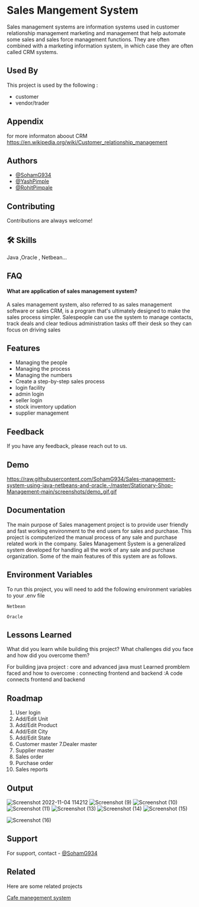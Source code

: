 
# Sales Mangement System


Sales management systems are information systems used in customer relationship management marketing and management that help automate some sales and sales force management functions. They are often combined with a marketing information system, in which case they are often called CRM systems.


## Used By

This project is used by the following :

- customer
- vendor/trader


## Appendix

for more informaton aboout CRM https://en.wikipedia.org/wiki/Customer_relationship_management


## Authors

- [@SohamG934](https://github.com/SohamG934)
- [@YashPimple](https://github.com/YashPimple)
- [@RohitPimpale](https://github.com/Titanpimpale)

## Contributing

Contributions are always welcome!


## 🛠 Skills
Java ,Oracle , Netbean...


## FAQ

#### What are application of sales management system?

A sales management system, also referred to as sales management software or sales CRM, is a program that's ultimately designed to make the sales process simpler. Salespeople can use the system to manage contacts, track deals and clear tedious administration tasks off their desk so they can focus on driving sales




## Features

- Managing the people
- Managing the process
- Managing the numbers
- Create a step-by-step sales process
- login facility 
- admin login
- seller login
- stock inventory updation
- supplier management 


## Feedback

If you have any feedback, please reach out to us.


## Demo


https://raw.githubusercontent.com/SohamG934/Sales-management-system-using-java-netbeans-and-oracle.-/master/Stationary-Shop-Management-main/screenshots/demo_gif.gif
## Documentation

The main purpose of Sales management project is to provide user friendly and fast working environment to
the end users for sales and purchase. This project is computerized the manual process of any sale and
purchase related work in the company. Sales Management System is a generalized system developed for
handling all the work of any sale and purchase organization. Some of the main features of this system are as
follows.


## Environment Variables

To run this project, you will need to add the following environment variables to your .env file

`Netbean`

`Oracle`


## Lessons Learned

What did you learn while building this project? What challenges did you face and how did you overcome them?

For building java project : core and advanced java must Learned
promblem faced and how to overcome :
connecting frontend and backend :A code connects frontend and backend
## Roadmap

1. User login
2. Add/Edit Unit
3. Add/Edit Product
4. Add/Edit City
5. Add/Edit State
6. Customer master
7.Dealer master
8. Supplier master
9. Sales order
10. Purchase order
11. Sales reports


## Output

![Screenshot 2022-11-04 114212](https://user-images.githubusercontent.com/100023166/199906339-c036d289-16ad-40b6-bd27-b94ae32dba23.png)
![Screenshot (9)](https://user-images.githubusercontent.com/100023166/199904654-93dbbe3d-f6f1-49d0-a30b-9d8c702c194c.png)
![Screenshot (10)](https://user-images.githubusercontent.com/100023166/199905176-4b60e4c3-d97c-4670-9739-8f07bc3a33d9.png)
![Screenshot (11)](https://user-images.githubusercontent.com/100023166/199905272-6bee7420-98c6-4da3-8d7c-6026a492c0ac.png)
![Screenshot (13)](https://user-images.githubusercontent.com/100023166/199905519-7b1db395-298a-4b69-bb45-24c3e4b82e7e.png)
![Screenshot (14)](https://user-images.githubusercontent.com/100023166/199905596-e504bca3-3ee5-4c25-9c24-b2aa442af042.png)
![Screenshot (15)](https://user-images.githubusercontent.com/100023166/199905663-95942071-466b-4b31-9cf4-13666b29115d.png)

![Screenshot (16)](https://user-images.githubusercontent.com/100023166/199905714-d822eede-8953-495d-bd6b-721a0229494c.png)

## Support

For support,  contact - [@SohamG934](https://github.com/SohamG934)


## Related

Here are some related projects

[Cafe manegement system](https://www.youtube.com/watch?v=CEUu530qnn8)


